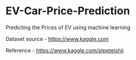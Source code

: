 # EV-Car-Price-Prediction
Predicting the Prices of EV using machine learning 

Dataset source - https://www.kaggle.com

Reference - https://www.kaggle.com/stpeteishii
